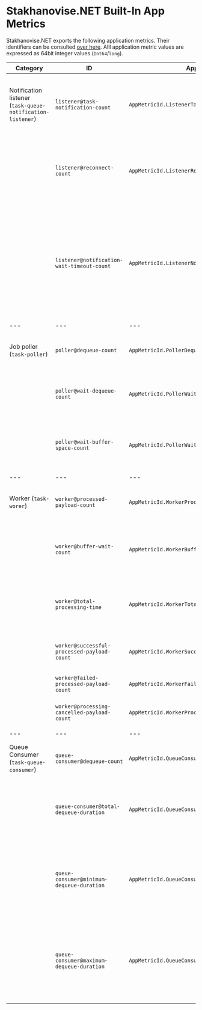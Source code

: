# Stakhanovise.NET Built-In App Metrics

Stakhanovise.NET exports the following application metrics. 
Their identifiers can be consulted [over here](https://github.com/alexboia/Stakhanovise.NET/blob/master/LVD.Stakhanovise.NET/Model/AppMetricId.cs).
Alll application metric values are expressed as 64bit integer values (`Int64`/`long`).

| Category | ID | AppMetricId | Notes |
| --- | --- | --- | --- |
| Notification listener (`task-queue-notification-listener`) | `listener@task-notification-count` | `AppMetricId.ListenerTaskNotificationCount` | How many new job notifications have been received by the notification listener. |
|  | `listener@reconnect-count` | `AppMetricId.ListenerReconnectCount` | How many times has the notification listener lost (and subsequently re-acquired) the listening connection. |
|  | `listener@notification-wait-timeout-count` | `AppMetricId.ListenerNotificationWaitTimeoutCount` | How many times cycles has the notification listener waited without receiving any notification (one timed-out wait cycle = one wait cycle without notifications). |
| --- | --- | --- | --- |
| Job poller (`task-poller`) | `poller@dequeue-count` | `AppMetricId.PollerDequeueCount` | How many jobs have been dequeued by the poller. |
|  | `poller@wait-dequeue-count` | `AppMetricId.PollerWaitForDequeueCount` | How many times has the poller waited for jobs to become available. |
|  | `poller@wait-buffer-space-count` | `AppMetricId.PollerWaitForBufferSpaceCount` | How many times has the poller waited for buffer space to become available. |
| --- | --- | --- | --- |
| Worker (`task-worer`) | `worker@processed-payload-count` | `AppMetricId.WorkerProcessedPayloadCount` | How many jobs have been processed by the workers. |
|  | `worker@buffer-wait-count` | `AppMetricId.WorkerBufferWaitCount` | How many times have the workers have waited for jobs to become available. |
|  | `worker@total-processing-time` | `AppMetricId.WorkerTotalProcessingTime` | How much time have the workers spent performing actual job processing. |
|  | `worker@successful-processed-payload-count` | `AppMetricId.WorkerSuccessfulProcessedPayloadCount` | How many jobs have been successfully processed. |
|  | `worker@failed-processed-payload-count` | `AppMetricId.WorkerFailedProcessedPayloadCount` | How many jobs have failed. |
|  | `worker@processing-cancelled-payload-count` | `AppMetricId.WorkerProcessingCancelledPayloadCount` | How many jobs have been cancelled. |
| --- | --- | --- | --- |
| Queue Consumer (`task-queue-consumer`) | `queue-consumer@dequeue-count` | `AppMetricId.QueueConsumerDequeueCount` | How many jobs has the queue consumer dequeued. |
|  | `queue-consumer@total-dequeue-duration` | `AppMetricId.QueueConsumerTotalDequeueDuration` | How much time has the queue consumer spent fetching jobs from the queue. |
|  | `queue-consumer@minimum-dequeue-duration` | `AppMetricId.QueueConsumerMinimumDequeueDuration` | The minimum time spent by the queue consumer to fetch jobs from the queue (i.e. the quickest dequeue operation). |
|  | `queue-consumer@maximum-dequeue-duration` | `AppMetricId.QueueConsumerMaximumDequeueDuration` | The maximum time spent by the queue consumer to fetch jobs from the queue (i.e. the slowest dequeue operation). |